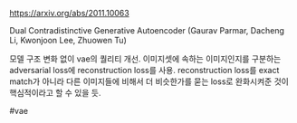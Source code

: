 https://arxiv.org/abs/2011.10063

Dual Contradistinctive Generative Autoencoder (Gaurav Parmar, Dacheng Li, Kwonjoon Lee, Zhuowen Tu)

모델 구조 변화 없이 vae의 퀄리티 개선. 이미지셋에 속하는 이미지인지를 구분하는 adversarial loss에 reconstruction loss를 사용. reconstruction loss를 exact match가 아니라 다른 이미지들에 비해서 더 비슷한가를 묻는 loss로 완화시켜준 것이 핵심적이라고 할 수 있을 듯.

#vae 